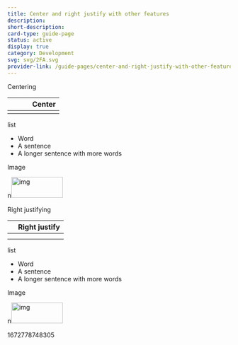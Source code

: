 ```yaml
---
title: Center and right justify with other features
description: 
short-description: 
card-type: guide-page
status: active
display: true
category: Development
svg: svg/2FA.svg
provider-link: /guide-pages/center-and-right-justify-with-other-features-gdoc
---
```

<div class="content-section">
<div class="section-container" markdown="1">
<div class="center" markdown="1">


Centering

</div>

|     |     |     | Center |
| --- | --- | --- | ------ |
|  |  |  |  |

<div class="center" markdown="1">


 list

</div>


 - Word
 - A sentence
 - A longer sentence with more words

<div class="center" markdown="1">


Image

</div>

<div class="center" markdown="1">


<span style='font-size:1.05em;color:rgb(29, 28, 29);background-color:rgb(248, 248, 248)'>n</span><img src="/assets/images/guide-pages/center-and-right-justify-with-other-features-kix.qo7nvgqjcp4e-gdoc.png" title="" alt="img" height="47PT" width="116PT">

</div>


Right justifying

|     | Right justify |
| --- | ------------- |
|  |  |
|  |  |


 list


 - Word
 - A sentence
 - A longer sentence with more words


Image


<span style='font-size:1.05em;color:rgb(29, 28, 29);background-color:rgb(248, 248, 248)'>n</span><img src="/assets/images/guide-pages/center-and-right-justify-with-other-features-kix.enghn2k9g7s1-gdoc.png" title="" alt="img" height="47PT" width="116PT">
</div>
</div> 1672778748305